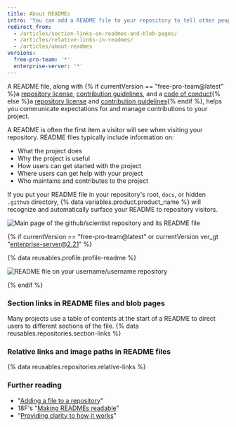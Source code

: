 ```yaml
---
title: About READMEs
intro: 'You can add a README file to your repository to tell other people why your project is useful, what they can do with your project, and how they can use it.'
redirect_from:
  - /articles/section-links-on-readmes-and-blob-pages/
  - /articles/relative-links-in-readmes/
  - /articles/about-readmes
versions:
  free-pro-team: '*'
  enterprise-server: '*'
---
```


A README file, along with {% if currentVersion == "free-pro-team@latest" %}a [repository license](/articles/licensing-a-repository), [contribution guidelines](/articles/setting-guidelines-for-repository-contributors), and a [code of conduct](/articles/adding-a-code-of-conduct-to-your-project){% else %}a [repository license](/articles/licensing-a-repository) and [contribution guidelines](/articles/setting-guidelines-for-repository-contributors){% endif %}, helps you communicate expectations for and manage contributions to your project.

A README is often the first item a visitor will see when visiting your repository. README files typically include information on:
- What the project does
- Why the project is useful
- How users can get started with the project
- Where users can get help with your project
- Who maintains and contributes to the project

If you put your README file in your repository's root, `docs`, or hidden `.github` directory, {% data variables.product.product_name %} will recognize and automatically surface your README to repository visitors.

![Main page of the github/scientist repository and its README file](/assets/images/help/repository/repo-with-readme.png)

{% if currentVersion == "free-pro-team@latest" or currentVersion ver_gt "enterprise-server@2.21" %}

{% data reusables.profile.profile-readme %}

![README file on your username/username repository](/assets/images/help/repository/username-repo-with-readme.png)

{% endif %}

### Section links in README files and blob pages

Many projects use a table of contents at the start of a README to direct users to different sections of the file. {% data reusables.repositories.section-links %}

### Relative links and image paths in README files

{% data reusables.repositories.relative-links %}

### Further reading

- "[Adding a file to a repository](/articles/adding-a-file-to-a-repository)"
- 18F's "[Making READMEs readable](https://github.com/18F/open-source-guide/blob/18f-pages/pages/making-readmes-readable.md)"
- "[Providing clarity to how it works](/howto/provide-clarity.md)"
